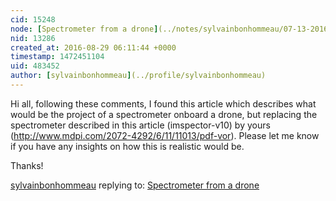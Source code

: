 ```yaml
---
cid: 15248
node: [Spectrometer from a drone](../notes/sylvainbonhommeau/07-13-2016/spectrometer-from-a-drone)
nid: 13286
created_at: 2016-08-29 06:11:44 +0000
timestamp: 1472451104
uid: 483452
author: [sylvainbonhommeau](../profile/sylvainbonhommeau)
---
```


Hi all,
following these comments, I found this article which describes what would be the project of a spectrometer onboard a drone, but replacing the spectrometer  described in this article (imspector-v10) by yours (http://www.mdpi.com/2072-4292/6/11/11013/pdf-vor). 
Please let me know if you have any insights on how this is realistic would be.

Thanks!


[sylvainbonhommeau](../profile/sylvainbonhommeau) replying to: [Spectrometer from a drone](../notes/sylvainbonhommeau/07-13-2016/spectrometer-from-a-drone)

